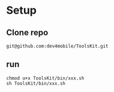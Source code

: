 # Setup
## Clone repo

```
git@github.com:dev4mobile/ToolsKit.git
```
## run
```
chmod u+x ToolsKit/bin/xxx.sh
sh ToolsKit/bin/xxx.sh
```

